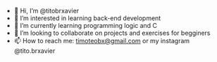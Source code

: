 - 👋 Hi, I’m @titobrxavier
- 👀 I’m interested in learning back-end development
- 🌱 I’m currently learning programming logic and C
- 💞️ I’m looking to collaborate on projects and exercises for begginers
- 📫 How to reach me: timoteobx@gmail.com or my instagram @tito.brxavier

<!---
titobrxavier/titobrxavier is a ✨ special ✨ repository because its `README.md` (this file) appears on your GitHub profile.
You can click the Preview link to take a look at your changes.
--->
